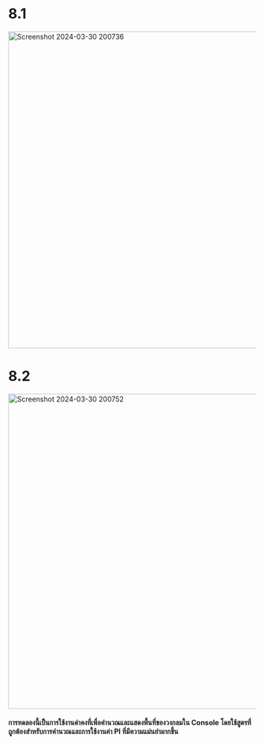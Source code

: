 # 8.1
<img width="642" alt="Screenshot 2024-03-30 200736" src="https://github.com/anndyyzzz/03376836-OOP-2566-Lab-06/assets/144866059/7e4ba608-d80c-4078-ba12-78b96cff98f8">

# 8.2
<img width="638" alt="Screenshot 2024-03-30 200752" src="https://github.com/anndyyzzz/03376836-OOP-2566-Lab-06/assets/144866059/1011479c-f71a-4c79-badb-e0d3afa85380">

#### การทดลองนี้เป็นการใช้งานค่าคงที่เพื่อคำนวณและแสดงพื้นที่ของวงกลมใน Console โดยใช้สูตรที่ถูกต้องสำหรับการคำนวณและการใช้งานค่า PI ที่มีความแม่นยำมากขึ้น
